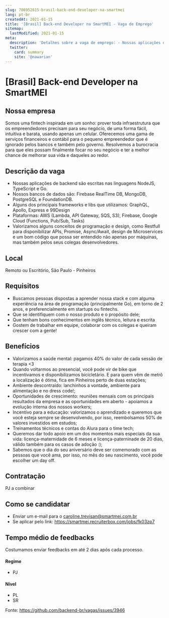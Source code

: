 ```yaml
---
slug: 786952615-brasil-back-end-developer-na-smartmei
lang: pt-br
createdAt: 2021-01-15
title: '[Brasil] Back-end Developer na SmartMEI - Vaga de Emprego'
sitemap:
  lastModified: 2021-01-15
meta:
  description: 'Detalhes sobre a vaga de emprego: - Nossas aplicações de backend são escritas nas linguagens NodeJS, TypeScript e Go. - Nossos bancos de dados são: Firebase RealTime DB, MongoDB, PostgreSQL e FoundationDB. - Alguns dos principais frameworks e libs que utilizamos: GraphQL, Apollo, Express e 99Design - Plataformas: AWS (Lambda, API Gateway, SQS, S3), Firebase, Google Cloud (Functions, Pub/Sub, Tasks) - Valorizamos alguns conceitos de programação e design, como Restfull para disponibilizar APIs, Promise, Async/Await, design de Microservices e um bom código que possa ser entendido não apenas por máquinas, mas também pelos seus colegas desenvolvedores.'
  twitter:
    card: summary
    site: '@nawarian'
---
```


# [Brasil] Back-end Developer na SmartMEI

## Nossa empresa

Somos uma fintech inspirada em um sonho: prover toda infraestrutura que os empreendedores precisam para seu negócio, de uma forma fácil, intuitiva e barata, usando apenas um celular. Oferecemos uma gama de serviços financeiros e contábil para o pequeno empreendedor que é ignorado pelos bancos e também pelo governo. Resolvemos a burocracia para que eles possam finalmente focar no seu negócio e ter a melhor chance de melhorar sua vida e daqueles ao redor.

## Descrição da vaga

- Nossas aplicações de backend são escritas nas linguagens NodeJS, TypeScript e Go.
- Nossos bancos de dados são: Firebase RealTime DB, MongoDB, PostgreSQL e FoundationDB.
- Alguns dos principais frameworks e libs que utilizamos: GraphQL, Apollo, Express e 99Design
- Plataformas: AWS (Lambda, API Gateway, SQS, S3), Firebase, Google Cloud (Functions, Pub/Sub, Tasks)
- Valorizamos alguns conceitos de programação e design, como Restfull para disponibilizar APIs, Promise, Async/Await, design de Microservices e um bom código que possa ser entendido não apenas por máquinas, mas também pelos seus colegas desenvolvedores.

## Local

Remoto ou Escritório, São Paulo - Pinheiros

## Requisitos

- Buscamos pessoas dispostas a aprender nossa stack e com alguma experiência na área de programação (principalmente Go), em torno de 2 anos, e preferencialmente em startups ou fintechs.
- Que se identifiquem com o nosso produto e o propósito dele;
- Que tenham bons conhecimentos em inglês técnico, leitura e escrita
- Gostem de trabalhar em equipe, colaborar com os colegas e queiram crescer com a gente!

## Benefícios

- Valorizamos a saúde mental: pagamos 40% do valor de cada sessão de terapia <3
- Quando voltarmos ao presencial, você pode vir de bike que incentivamos e disponibilizamos bicicletário. E para quem vêm de metrô a localização é ótima, fica em Pinheiros perto de duas estações;
- Ambiente descontraído: lanchinhos a vontade, ambiente para alimentação e no dress code!;
- Oportunidades de crescimento: reuniões mensais com os principais resultados da empresa e as oportunidades em aberto - apoiamos a evolução interna dos nossos workers;
- Incentivo para a educação: valorizamos o aprendizado e queremos que você esteja sempre se desenvolvendo, por isso, reembolsamos 50% de valores investidos em estudos;
- Treinamentos técnicos e contas do Alura para o time tech;
- Queremos dar todo apoio em um dos momentos mais especiais da sua vida: licença-maternidade de 6 meses e licença-paterninade de 20 dias, válido também para os casos de adoção :);
- Sabemos que o dia do seu aniversário deve ser comemorado com as pessoas que você ama, por isso, no mês do seu nascimento, você pode escolher um day off.

## Contratação

PJ a combinar

## Como se candidatar

- Enviar um e-mail para o caroline.trevisan@smartmei.com.br
- Se aplicar pelo link: https://smartmei.recruiterbox.com/jobs/fk03zp7

## Tempo médio de feedbacks

Costumamos enviar feedbacks em até 2 dias após cada processo.

#### Regime

- PJ

#### Nível

- PL
- SR




Fonte: https://github.com/backend-br/vagas/issues/3946